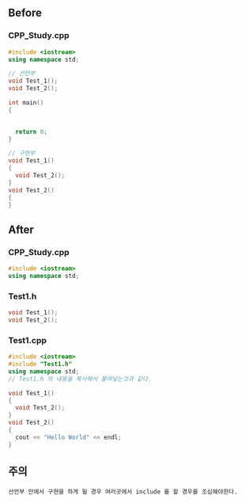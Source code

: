 ## Before
### CPP_Study.cpp
```C++
#include <iostream>
using namespace std;

// 선언부
void Test_1();
void Test_2();

int main()
{

  
  return 0;
}

// 구현부
void Test_1()
{
  void Test_2();
}
void Test_2()
{
}

```
## After
### CPP_Study.cpp
```C++
#include <iostream>
using namespace std;
```
### Test1.h
```C++
void Test_1();
void Test_2();
```
### Test1.cpp
```C++
#include <iostream>
#include "Test1.h"
using namespace std;
// Test1.h 의 내용을 복사해서 붙여넣는것과 같다.

void Test_1()
{
  void Test_2();
}
void Test_2()
{
  cout << "Hello World" << endl;
}
```
## 주의
```Text
선언부 안에서 구현을 하게 될 경우 여러곳에서 include 를 할 경우를 조심해야한다.
```

